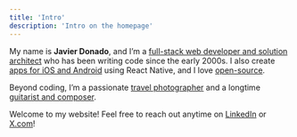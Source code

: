```yaml
---
title: 'Intro'
description: 'Intro on the homepage'
---
```


My name is **Javier Donado**, and I’m a [full-stack web developer and solution architect](/about) who has been writing code since the early 2000s. I also create [apps for iOS and Android](/apps) using React Native, and I love [open-source](https://github.com/mrdonado).

Beyond coding, I’m a passionate [travel photographer](https://instagram.com/jdonadolens) and a longtime [guitarist and composer](https://jdonado.bandcamp.com).

Welcome to my website! Feel free to reach out anytime on [LinkedIn](https://linkedin.com/in/jdonado) or [X.com](https://twitter.com/jdonado)!
